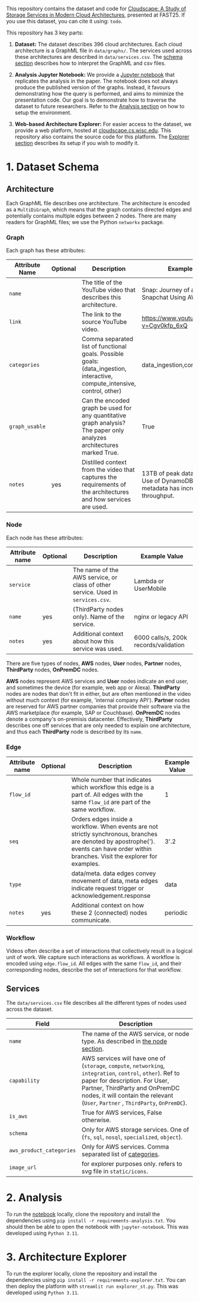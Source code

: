 This repository contains the dataset and code for [Cloudscape: A Study of Storage Services in Modern Cloud Architectures](https://www.usenix.org/conference/fast25/presentation/satija), presented at FAST25. If you use this dataset, you can cite it using: `todo`.

This repository has 3 key parts:

1. **Dataset:** The dataset describes 396 cloud architectures. Each cloud architecture is a GraphML file in `data/graphs/`. The services used across these architectures are described in `data/services.csv`. The [schema section](#1-dataset-schema) describes how to interpret the GraphML and csv files.

1. **Analysis Jupyter Notebook:** We provide a [Jupyter notebook](Analysis.ipynb) that replicates the analysis in the paper. The notebook does not always produce the published version of the graphs. Instead, it favours demonstrating how the query is performed, and aims to miminize the presentation code. Our goal is to demonstrate how to traverse the dataset to future researchers. Refer to the [Analysis section](#2-analysis) on how to setup the environment.

1. **Web-based Architecture Explorer:** For easier access to the dataset, we provide a web platform, hosted at [cloudscape.cs.wisc.edu](https://cloudscape.cs.wisc.edu). This repository also contains the source code for this platform. The [Explorer section](#3-architecture-explorer) describes its setup if you wish to modify it.

# 1. Dataset Schema
## Architecture
Each GraphML file describes one architecture. The architecture is encoded as a `MultiDiGraph`, which means that the graph contains directed edges and potentially contains multiple edges between 2 nodes. There are many readers for GraphML files; we use the Python `networkx` package.
### Graph
Each graph has these attributes:

| Attribute Name | Optional | Description                                                                                                              | Example Value                                                                              |
|----------------|----------|--------------------------------------------------------------------------------------------------------------------------|--------------------------------------------------------------------------------------------|
| `name`           |          | The title of the YouTube video that describes this architecture.                                                         | Snap: Journey of a Snap on Snapchat Using AWS                                              |
| `link`           |          | The link to the source YouTube video.                                                                                    | https://www.youtube.com/watch?v=Cgv0kfp_6xQ                                                |
| `categories`     |          | Comma separated list of functional goals. Possible goals:(data_ingestion, interactive, compute_intensive, control, other)| data_ingestion,compute_intesive                                                            |
| `graph_usable`   |          | Can the encoded graph be used for any quantitative graph analysis? The paper only analyzes architectures marked True.                        | True                                                                                       |
| `notes`          | yes      | Distilled context from the video that captures the requirements of the architectures and how services are used.                                                    | 13TB of peak data to S3 daily. Use of DynamoDB to store metadata has increased throughput. |

### Node
Each node has these attributes:

| Attribute name | Optional | Description                                                                     | Example Value                         |
|----------------|----------|---------------------------------------------------------------------------------|---------------------------------------|
| `service`      |          | The name of the AWS service, or class of other service. Used in `services.csv`. | Lambda or UserMobile                  |
| `name`         | yes      | (ThirdParty nodes only). Name of the service.                                   | nginx or legacy API                   |
| `notes`        | yes      | Additional context about how this service was used.                             | 6000 calls/s, 200k records/validation |

There are five types of nodes,
**AWS** nodes,
**User** nodes,
**Partner** nodes,
**ThirdParty** nodes,
**OnPremDC** nodes.

**AWS** nodes represent AWS services and **User** nodes indicate an end user, and sometimes the device (for example, web app or Alexa). **ThirdParty** nodes are
nodes that don't fit in either, but are often mentioned in the video without much context (for example, 'internal company API'). **Partner** nodes are reserved for AWS partner companies that provide their software via the AWS marketplace (for example, SAP or Couchbase). **OnPremDC** nodes denote a company's on-premisis datacenter. Effectively, **ThirdParty** describes one off services that are only needed to explain one architecture, and thus each **ThirdParty** node is described by its `name`.

### Edge
| Attribute name | Optional | Description                                                                                                                                                  | Example Value |
|----------------|----------|--------------------------------------------------------------------------------------------------------------------------------------------------------------|---------------|
| `flow_id`        |          | Whole number that indicates which workflow this edge is a part of. All edges with the same `flow_id` are part of the same workflow.                               | 1             |
| `seq`            |          | Orders edges inside a workflow. When events are not strictly synchronous, branches are denoted by apostrophe('). events can have order within branches. Visit the explorer for examples. | 3'.2          |
| `type`           |          | data/meta. data edges convey movement of data, meta edges indicate request trigger or acknowledgement.response                                               | data          |
| `notes`          | yes      | Additional context on how these 2 (connected) nodes communicate.                                                                                             | periodic      |

### Workflow
Videos often describe a set of interactions that collectively result in a logical unit of work. We capture such interactions as workflows. A workflow is encoded using `edge.flow_id`. All edges with the same `flow_id`, and their corresponding nodes, describe the set of interactions for that workflow.

## Services
The `data/services.csv` file describes all the different types of nodes used across the dataset.

| Field                  | Description                                                                                                                                                                                                                                                         |
|------------------------|---------------------------------------------------------------------------------------------------------------------------------------------------------------------------------------------------------------------------------------------------------------------|
| `name`                 | The name of the AWS service, or node type. As described in [the node section](#node).                                                                                                                                                                               |
| `capability`           | AWS services will have one of (`storage`, `compute`, `networking`, `integration`, `control`, `other`). Ref to paper for description. For User, Partner, ThirdParty and OnPremDC nodes, it will contain the relevant (`User`, `Partner` , `ThirdParty`, `OnPremDC`). |
| `is_aws`               | True for AWS services, False otherwise.                                                                                                                                                                                                                             |
| `schema`               | Only for AWS storage services. One of (`fs`, `sql`, `nosql`, `specialized`, `object`).                                                                                                                                                                                  |
|`aws_product_categories`| Only for AWS services. Comma separated list of [categories](https://docs.aws.amazon.com/whitepapers/latest/aws-overview/amazon-web-services-cloud-platform.html).                                                                                                   |
| `image_url`            | for explorer purposes only. refers to svg file in `static/icons`.                                                                                                                                                                                                   |


# 2. Analysis
To run the [notebook](Analysis.ipynb) locally, clone the repository and install the dependencies using `pip install -r requirements-analysis.txt`. You should then be able to open the notebook with `jupyter-notebook`. This was developed using `Python 3.11`.


# 3. Architecture Explorer
To run the explorer locally, clone the repository and install the dependencies using `pip install -r requirements-explorer.txt`. You can then deploy the platform with `streamlit run explorer_st.py`. This was developed using `Python 3.11`.
